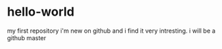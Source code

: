# hello-world
my first repository
i'm new on github and i find it very intresting.
i will be a github master